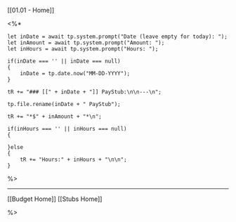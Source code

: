 [[01.01 - Home]]

<%*
	
	let inDate = await tp.system.prompt("Date (leave empty for today): ");
	let inAmount = await tp.system.prompt("Amount: ");
	let inHours = await tp.system.prompt("Hours: ");
	
	if(inDate === '' || inDate === null)
	{
		inDate = tp.date.now("MM-DD-YYYY");
	}
	
	tR += "### [[" + inDate + "]] PayStub:\n\n---\n";
	
	tp.file.rename(inDate + " PayStub");
	
	tR += "*$" + inAmount + "*\n";
	
	if(inHours === '' || inHours === null)
	{
		
	}else
	{
		tR += "Hours:" + inHours + "\n\n";
	}
	


%>

---
[[Budget Home]]
[[Stubs Home]]



%>
